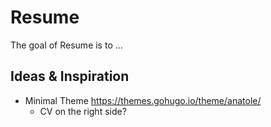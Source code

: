 # Resume

<!-- badges: start -->
<!-- badges: end -->

The goal of Resume is to ...

## Ideas & Inspiration
- Minimal Theme https://themes.gohugo.io/theme/anatole/
  - CV on the right side?

